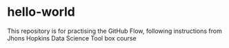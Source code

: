 # hello-world
This repository is for practising the GitHub Flow, following instructions from Jhons Hopkins Data Science Tool box course
